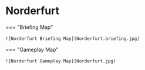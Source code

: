 # Norderfurt

=== "Briefing Map"

    ![Norderfurt Briefing Map](Norderfurt.briefing.jpg)

=== "Gameplay Map"

    ![Norderfurt Gameplay Map](Norderfurt.jpg)
